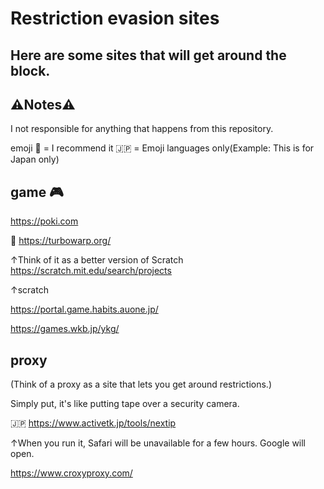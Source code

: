 # Restriction evasion sites
## Here are some sites that will get around the block.

## ⚠️Notes⚠️

I not responsible for anything that happens from this repository.

emoji  🚩 = I recommend it
       🇯🇵 = Emoji languages only(Example: This is for Japan only)
## game 🎮️
   https://poki.com 

🚩 https://turbowarp.org/

   ↑Think of it as a better version of 
   Scratch
   https://scratch.mit.edu/search/projects

   ↑scratch

   https://portal.game.habits.auone.jp/

   https://games.wkb.jp/ykg/
## proxy

(Think of a proxy as a site that lets you get around restrictions.)

Simply put, it's like putting tape over a security camera.

🇯🇵 https://www.activetk.jp/tools/nextip

↑When you run it, Safari will be unavailable for a few hours. Google will open.

  https://www.croxyproxy.com/
